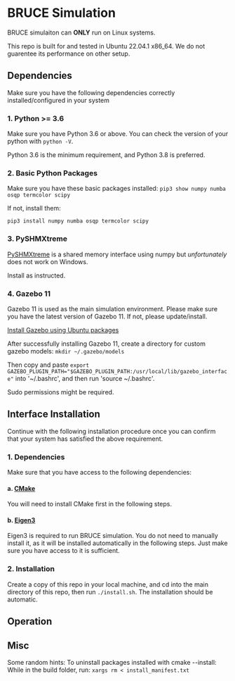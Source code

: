 # BRUCE Simulation

BRUCE simulaiton can __ONLY__ run on Linux systems.

This repo is built for and tested in Ubuntu 22.04.1 x86_64. We do not guarentee its performance on other setup.


## Dependencies

Make sure you have the following dependencies correctly installed/configured in your system

### 1. Python >= 3.6

Make sure you have Python 3.6 or above. You can check the version of your python with ```python -V```. 

Python 3.6 is the minimum requirement, and Python 3.8 is preferred.

### 2. Basic Python Packages

Make sure you have these basic packages installed: ```pip3 show numpy numba osqp termcolor scipy```

If not, install them:

```
pip3 install numpy numba osqp termcolor scipy
```

### 3. PySHMXtreme

[PySHMXtreme](https://github.com/Westwood-Robotics/PySHMXtreme) is a shared memory interface using numpy but _unfortunately_ does not work on Windows. 

Install as instructed.

### 4. Gazebo 11

Gazebo 11 is used as the main simulation environment. Please make sure you have the latest version of Gazebo 11. If not, please update/install.

[Install Gazebo using Ubuntu packages](https://classic.gazebosim.org/tutorials?tut=install_ubuntu)

After successfully installing Gazebo 11, create a directory for custom gazebo models: ```mkdir ~/.gazebo/models```

Then copy and paste ```export GAZEBO_PLUGIN_PATH="$GAZEBO_PLUGIN_PATH:/usr/local/lib/gazebo_interface"``` into '~/.bashrc', and then run 'source ~/.bashrc'.

Sudo permissions might be required.


## Interface Installation

Continue with the following installation procedure once you can confirm that your system has satisfied the above requirement.

### 1. Dependencies

Make sure that you have access to the following dependencies:

#### a. [CMake](https://cmake.org/)

You will need to install CMake first in the following steps.

#### b. [Eigen3](https://gitlab.com/libeigen/eigen)

Eigen3 is required to run BRUCE simulation. You do not need to manually install it, as it will be installed automatically in the following steps. Just make sure you have access to it is sufficient.

### 2. Installation

Create a copy of this repo in your local machine, and cd into the main directory of this repo, then run ```./install.sh```. The installation should be automatic.


## Operation

## Misc

Some random hints:
To uninstall packages installed with cmake --install:
While in the build folder, run: ```xargs rm < install_manifest.txt```


